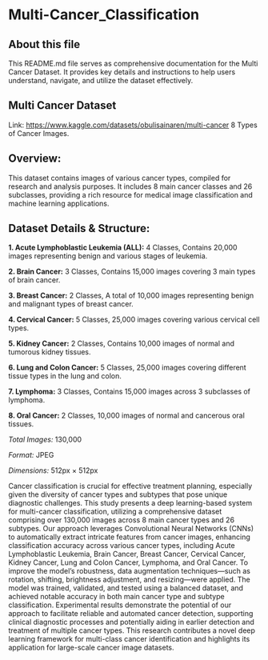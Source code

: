 # Multi-Cancer_Classification

## About this file

This README.md file serves as comprehensive documentation for the Multi Cancer Dataset. It provides key details and instructions to help users understand, navigate, and utilize the dataset effectively.

## Multi Cancer Dataset 
Link: https://www.kaggle.com/datasets/obulisainaren/multi-cancer
8 Types of Cancer Images.

## Overview:

This dataset contains images of various cancer types, compiled for research and analysis purposes. It includes 8 main cancer classes and 26 subclasses, providing a rich resource for medical image classification and machine learning applications.

## Dataset Details & Structure:
**1. Acute Lymphoblastic Leukemia (ALL):**
4 Classes,
Contains 20,000 images representing benign and various stages of leukemia.

**2. Brain Cancer:**
3 Classes,
Contains 15,000 images covering 3 main types of brain cancer.

**3. Breast Cancer:**
2 Classes,
A total of 10,000 images representing benign and malignant types of breast cancer.

**4. Cervical Cancer:**
5 Classes,
25,000 images covering various cervical cell types.

**5. Kidney Cancer:**
2 Classes,
Contains 10,000 images of normal and tumorous kidney tissues.

**6. Lung and Colon Cancer:**
5 Classes,
25,000 images covering different tissue types in the lung and colon.

**7. Lymphoma:**
3 Classes,
Contains 15,000 images across 3 subclasses of lymphoma.

**8. Oral Cancer:**
2 Classes,
10,000 images of normal and cancerous oral tissues.

*Total Images:* 130,000 

*Format:* JPEG

*Dimensions:* 512px × 512px

Cancer classification is crucial for effective treatment planning, especially given the diversity of cancer types and subtypes that pose unique diagnostic challenges. This study presents a deep learning-based system for multi-cancer classification, utilizing a comprehensive dataset comprising over 130,000 images across 8 main cancer types and 26 subtypes. Our approach leverages Convolutional Neural Networks (CNNs) to automatically extract intricate features from cancer images, enhancing classification accuracy across various cancer types, including Acute Lymphoblastic Leukemia, Brain Cancer, Breast Cancer, Cervical Cancer, Kidney Cancer, Lung and Colon Cancer, Lymphoma, and Oral Cancer. To improve the model’s robustness, data augmentation techniques—such as rotation, shifting, brightness adjustment, and resizing—were applied. The model was trained, validated, and tested using a balanced dataset, and achieved notable accuracy in both main cancer type and subtype classification. Experimental results demonstrate the potential of our approach to facilitate reliable and automated cancer detection, supporting clinical diagnostic processes and potentially aiding in earlier detection and treatment of multiple cancer types. This research contributes a novel deep learning framework for multi-class cancer identification and highlights its application for large-scale cancer image datasets.

